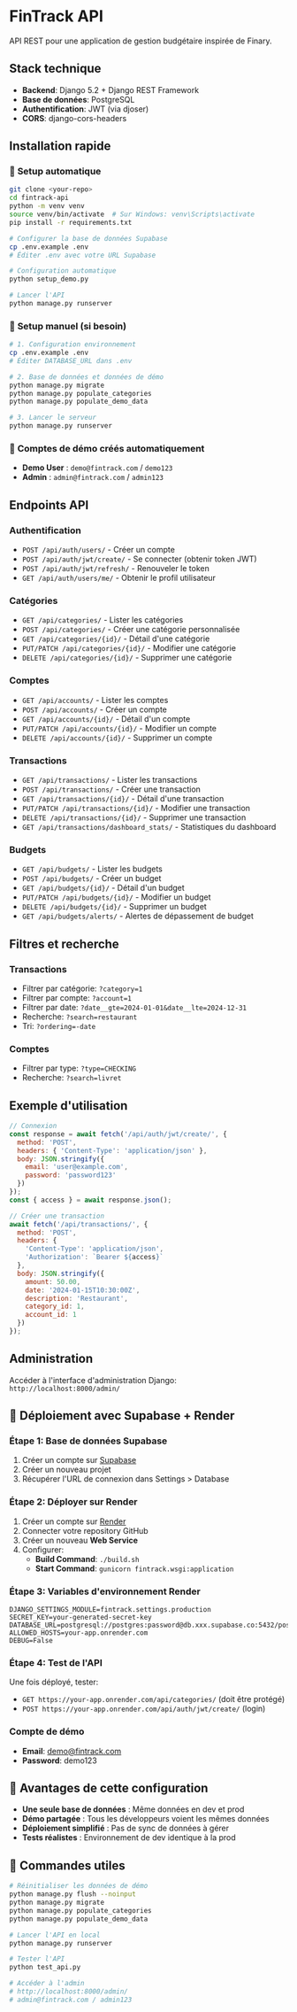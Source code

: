 # FinTrack API

API REST pour une application de gestion budgétaire inspirée de Finary.

## Stack technique

- **Backend**: Django 5.2 + Django REST Framework
- **Base de données**: PostgreSQL
- **Authentification**: JWT (via djoser)
- **CORS**: django-cors-headers

## Installation rapide

### 🚀 **Setup automatique**
```bash
git clone <your-repo>
cd fintrack-api
python -m venv venv
source venv/bin/activate  # Sur Windows: venv\Scripts\activate
pip install -r requirements.txt

# Configurer la base de données Supabase
cp .env.example .env
# Éditer .env avec votre URL Supabase

# Configuration automatique
python setup_demo.py

# Lancer l'API
python manage.py runserver
```

### 🔧 **Setup manuel (si besoin)**
```bash
# 1. Configuration environnement
cp .env.example .env
# Éditer DATABASE_URL dans .env

# 2. Base de données et données de démo
python manage.py migrate
python manage.py populate_categories
python manage.py populate_demo_data

# 3. Lancer le serveur
python manage.py runserver
```

### 🔑 **Comptes de démo créés automatiquement**
- **Demo User** : `demo@fintrack.com` / `demo123`
- **Admin** : `admin@fintrack.com` / `admin123`

## Endpoints API

### Authentification
- `POST /api/auth/users/` - Créer un compte
- `POST /api/auth/jwt/create/` - Se connecter (obtenir token JWT)
- `POST /api/auth/jwt/refresh/` - Renouveler le token
- `GET /api/auth/users/me/` - Obtenir le profil utilisateur

### Catégories
- `GET /api/categories/` - Lister les catégories
- `POST /api/categories/` - Créer une catégorie personnalisée
- `GET /api/categories/{id}/` - Détail d'une catégorie
- `PUT/PATCH /api/categories/{id}/` - Modifier une catégorie
- `DELETE /api/categories/{id}/` - Supprimer une catégorie

### Comptes
- `GET /api/accounts/` - Lister les comptes
- `POST /api/accounts/` - Créer un compte
- `GET /api/accounts/{id}/` - Détail d'un compte
- `PUT/PATCH /api/accounts/{id}/` - Modifier un compte
- `DELETE /api/accounts/{id}/` - Supprimer un compte

### Transactions
- `GET /api/transactions/` - Lister les transactions
- `POST /api/transactions/` - Créer une transaction
- `GET /api/transactions/{id}/` - Détail d'une transaction
- `PUT/PATCH /api/transactions/{id}/` - Modifier une transaction
- `DELETE /api/transactions/{id}/` - Supprimer une transaction
- `GET /api/transactions/dashboard_stats/` - Statistiques du dashboard

### Budgets
- `GET /api/budgets/` - Lister les budgets
- `POST /api/budgets/` - Créer un budget
- `GET /api/budgets/{id}/` - Détail d'un budget
- `PUT/PATCH /api/budgets/{id}/` - Modifier un budget
- `DELETE /api/budgets/{id}/` - Supprimer un budget
- `GET /api/budgets/alerts/` - Alertes de dépassement de budget

## Filtres et recherche

### Transactions
- Filtrer par catégorie: `?category=1`
- Filtrer par compte: `?account=1`
- Filtrer par date: `?date__gte=2024-01-01&date__lte=2024-12-31`
- Recherche: `?search=restaurant`
- Tri: `?ordering=-date`

### Comptes
- Filtrer par type: `?type=CHECKING`
- Recherche: `?search=livret`

## Exemple d'utilisation

```javascript
// Connexion
const response = await fetch('/api/auth/jwt/create/', {
  method: 'POST',
  headers: { 'Content-Type': 'application/json' },
  body: JSON.stringify({
    email: 'user@example.com',
    password: 'password123'
  })
});
const { access } = await response.json();

// Créer une transaction
await fetch('/api/transactions/', {
  method: 'POST',
  headers: {
    'Content-Type': 'application/json',
    'Authorization': `Bearer ${access}`
  },
  body: JSON.stringify({
    amount: 50.00,
    date: '2024-01-15T10:30:00Z',
    description: 'Restaurant',
    category_id: 1,
    account_id: 1
  })
});
```

## Administration

Accéder à l'interface d'administration Django: `http://localhost:8000/admin/`

## 🚀 Déploiement avec Supabase + Render

### Étape 1: Base de données Supabase
1. Créer un compte sur [Supabase](https://supabase.com)
2. Créer un nouveau projet
3. Récupérer l'URL de connexion dans Settings > Database

### Étape 2: Déployer sur Render
1. Créer un compte sur [Render](https://render.com)
2. Connecter votre repository GitHub
3. Créer un nouveau **Web Service**
4. Configurer:
   - **Build Command**: `./build.sh`
   - **Start Command**: `gunicorn fintrack.wsgi:application`

### Étape 3: Variables d'environnement Render
```env
DJANGO_SETTINGS_MODULE=fintrack.settings.production
SECRET_KEY=your-generated-secret-key
DATABASE_URL=postgresql://postgres:password@db.xxx.supabase.co:5432/postgres
ALLOWED_HOSTS=your-app.onrender.com
DEBUG=False
```

### Étape 4: Test de l'API
Une fois déployé, tester:
- `GET https://your-app.onrender.com/api/categories/` (doit être protégé)
- `POST https://your-app.onrender.com/api/auth/jwt/create/` (login)

### Compte de démo
- **Email**: demo@fintrack.com
- **Password**: demo123

## 🎯 **Avantages de cette configuration**

- **Une seule base de données** : Même données en dev et prod
- **Démo partagée** : Tous les développeurs voient les mêmes données
- **Déploiement simplifié** : Pas de sync de données à gérer
- **Tests réalistes** : Environnement de dev identique à la prod

## 🔧 **Commandes utiles**

```bash
# Réinitialiser les données de démo
python manage.py flush --noinput
python manage.py migrate
python manage.py populate_categories
python manage.py populate_demo_data

# Lancer l'API en local
python manage.py runserver

# Tester l'API
python test_api.py

# Accéder à l'admin
# http://localhost:8000/admin/
# admin@fintrack.com / admin123
```